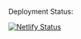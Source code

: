 Deployment Status:

[![Netlify Status](https://api.netlify.com/api/v1/badges/a2cdfa6e-5f34-4f7d-8a59-0418b7feeec1/deploy-status)](https://app.netlify.com/sites/loving-thompson-d0a044/deploys)
